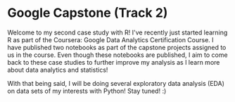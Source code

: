 # Google Capstone (Track 2)

Welcome to my second case study with R! I've recently just started learning R as part of the Coursera: Google Data Analytics Certification Course. 
I have published two notebooks as part of the capstone projects assigned to us in the course. Even though these notebooks are published, I aim to come 
back to these case studies to further improve my analysis as I learn more about data analytics and statistics! 

With that being said, I will be doing several exploratory data analysis (EDA) on data sets of my interests with Python! Stay tuned! :)
